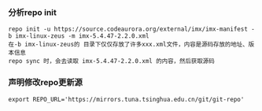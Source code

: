 


### 分析repo init
	repo init -u https://source.codeaurora.org/external/imx/imx-manifest -b imx-linux-zeus -m imx-5.4.47-2.2.0.xml
	在-b imx-linux-zeus的 目录下仅仅存放了许多xxx.xml文件，内容是源码存放的地址、版本信息
	repo sync 时，会去读取 imx-5.4.47-2.2.0.xml 的内容，然后获取源码

### 声明修改repo更新源
	export REPO_URL='https://mirrors.tuna.tsinghua.edu.cn/git/git-repo'